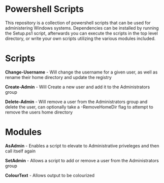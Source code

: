 # Powershell Scripts

This repository is a collection of powershell scripts that can be used for administering Windows systems. Dependencies can be installed by running the Setup.ps1 script, afterwards you can execute the scripts in the top level directory, or write your own scripts utilizing the various modules included.

# Scripts

**Change-Username** - Will change the username for a given user, as well as rename their home directory and update the registry

**Create-Admin** - Will Create a new user and add it to the Administrators group

**Delete-Admin** - Will remove a user from the Administrators group and delete the user, can optionally take a -RemoveHomeDir flag to attempt to remove the users home directory

# Modules

**AsAdmin** - Enables a script to elevate to Administrative priveleges and then call itself again

**SetAdmin** - Allows a script to add or remove a user from the Administrators group

**ColourText** - Allows output to be colourized 

